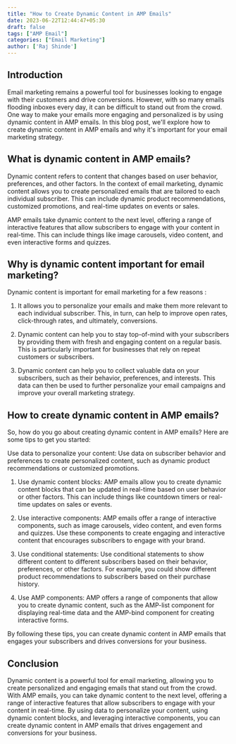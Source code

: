 ```yaml
---
title: "How to Create Dynamic Content in AMP Emails"
date: 2023-06-22T12:44:47+05:30
draft: false
tags: ["AMP Email"]
categories: ["Email Marketing"]
author: ['Raj Shinde']
---
```


## Introduction

Email marketing remains a powerful tool for businesses looking to engage with their customers and drive conversions. However, with so many emails flooding inboxes every day, it can be difficult to stand out from the crowd. One way to make your emails more engaging and personalized is by using dynamic content in AMP emails. In this blog post, we'll explore how to create dynamic content in AMP emails and why it's important for your email marketing strategy.

## What is dynamic content in AMP emails?
Dynamic content refers to content that changes based on user behavior, preferences, and other factors. In the context of email marketing, dynamic content allows you to create personalized emails that are tailored to each individual subscriber. This can include dynamic product recommendations, customized promotions, and real-time updates on events or sales.

AMP emails take dynamic content to the next level, offering a range of interactive features that allow subscribers to engage with your content in real-time. This can include things like image carousels, video content, and even interactive forms and quizzes.

## Why is dynamic content important for email marketing?
Dynamic content is important for email marketing for a few reasons :

1. It allows you to personalize your emails and make them more relevant to each individual subscriber. This, in turn, can help to improve open rates, click-through rates, and ultimately, conversions.

2. Dynamic content can help you to stay top-of-mind with your subscribers by providing them with fresh and engaging content on a regular basis. This is particularly important for businesses that rely on repeat customers or subscribers.

3. Dynamic content can help you to collect valuable data on your subscribers, such as their behavior, preferences, and interests. This data can then be used to further personalize your email campaigns and improve your overall marketing strategy.

## How to create dynamic content in AMP emails?
So, how do you go about creating dynamic content in AMP emails? Here are some tips to get you started:

Use data to personalize your content: Use data on subscriber behavior and preferences to create personalized content, such as dynamic product recommendations or customized promotions.

1. Use dynamic content blocks: 
AMP emails allow you to create dynamic content blocks that can be updated in real-time based on user behavior or other factors. This can include things like countdown timers or real-time updates on sales or events.

2. Use interactive components:
AMP emails offer a range of interactive components, such as image carousels, video content, and even forms and quizzes. Use these components to create engaging and interactive content that encourages subscribers to engage with your brand.

3. Use conditional statements:
Use conditional statements to show different content to different subscribers based on their behavior, preferences, or other factors. For example, you could show different product recommendations to subscribers based on their purchase history.

4. Use AMP components: 
AMP offers a range of components that allow you to create dynamic content, such as the AMP-list component for displaying real-time data and the AMP-bind component for creating interactive forms.

By following these tips, you can create dynamic content in AMP emails that engages your subscribers and drives conversions for your business.

## Conclusion
Dynamic content is a powerful tool for email marketing, allowing you to create personalized and engaging emails that stand out from the crowd. With AMP emails, you can take dynamic content to the next level, offering a range of interactive features that allow subscribers to engage with your content in real-time. By using data to personalize your content, using dynamic content blocks, and leveraging interactive components, you can create dynamic content in AMP emails that drives engagement and conversions for your business.


